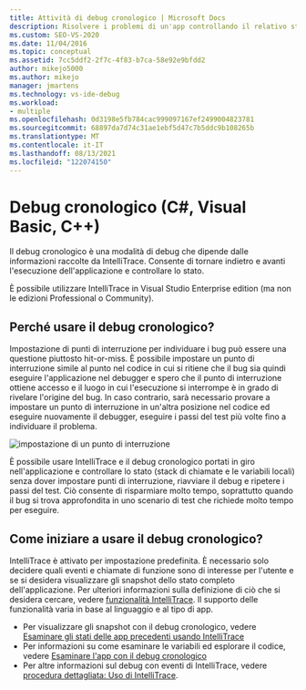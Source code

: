 ```yaml
---
title: Attività di debug cronologico | Microsoft Docs
description: Risolvere i problemi di un'app controllando il relativo stato mentre si avanza avanti e indietro durante l'esecuzione. Intellitrace raccoglie le informazioni per questa funzionalità.
ms.custom: SEO-VS-2020
ms.date: 11/04/2016
ms.topic: conceptual
ms.assetid: 7cc5ddf2-2f7c-4f83-b7ca-58e92e9bfdd2
author: mikejo5000
ms.author: mikejo
manager: jmartens
ms.technology: vs-ide-debug
ms.workload:
- multiple
ms.openlocfilehash: 0d3198e5fb784cac999097167ef2499004823781
ms.sourcegitcommit: 68897da7d74c31ae1ebf5d47c7b5ddc9b108265b
ms.translationtype: MT
ms.contentlocale: it-IT
ms.lasthandoff: 08/13/2021
ms.locfileid: "122074150"
---
```

# <a name="historical-debugging-c-visual-basic-c"></a>Debug cronologico (C#, Visual Basic, C++)

Il debug cronologico è una modalità di debug che dipende dalle informazioni raccolte da IntelliTrace. Consente di tornare indietro e avanti l'esecuzione dell'applicazione e controllare lo stato.

 È possibile utilizzare IntelliTrace in Visual Studio Enterprise edition (ma non le edizioni Professional o Community).

## <a name="why-use-historical-debugging"></a>Perché usare il debug cronologico?

 Impostazione di punti di interruzione per individuare i bug può essere una questione piuttosto hit-or-miss. È possibile impostare un punto di interruzione simile al punto nel codice in cui si ritiene che il bug sia quindi eseguire l'applicazione nel debugger e spero che il punto di interruzione ottiene accesso e il luogo in cui l'esecuzione si interrompe è in grado di rivelare l'origine del bug. In caso contrario, sarà necessario provare a impostare un punto di interruzione in un'altra posizione nel codice ed eseguire nuovamente il debugger, eseguire i passi del test più volte fino a individuare il problema.

 ![impostazione di un punto di interruzione](../debugger/media/breakpointprocesa.png "Punto di interruzioneProcesa")

 È possibile usare IntelliTrace e il debug cronologico portati in giro nell'applicazione e controllare lo stato (stack di chiamate e le variabili locali) senza dover impostare punti di interruzione, riavviare il debug e ripetere i passi del test. Ciò consente di risparmiare molto tempo, soprattutto quando il bug si trova approfondita in uno scenario di test che richiede molto tempo per eseguire.

## <a name="how-do-i-start-using-historical-debugging"></a>Come iniziare a usare il debug cronologico?

IntelliTrace è attivato per impostazione predefinita. È necessario solo decidere quali eventi e chiamate di funzione sono di interesse per l'utente e se si desidera visualizzare gli snapshot dello stato completo dell'applicazione. Per ulteriori informazioni sulla definizione di ciò che si desidera cercare, vedere [funzionalità IntelliTrace](../debugger/intellitrace-features.md). Il supporto delle funzionalità varia in base al linguaggio e al tipo di app.

- Per visualizzare gli snapshot con il debug cronologico, vedere [Esaminare gli stati delle app precedenti usando IntelliTrace](../debugger/view-historical-application-state.md)
- Per informazioni su come esaminare le variabili ed esplorare il codice, vedere [Esaminare l'app con il debug cronologico](../debugger/historical-debugging-inspect-app.md)
- Per altre informazioni sul debug con eventi di IntelliTrace, vedere [procedura dettagliata: Uso di IntelliTrace](../debugger/walkthrough-using-intellitrace.md).
